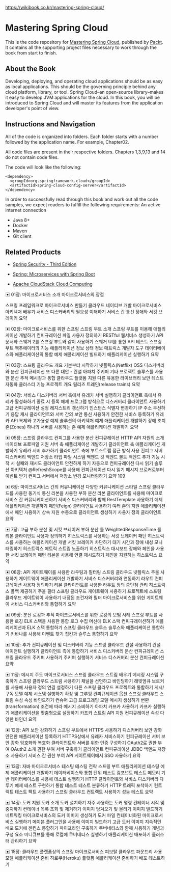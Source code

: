 https://wikibook.co.kr/mastering-spring-cloud/

# Mastering Spring Cloud
This is the code repository for [Mastering Spring Cloud](https://www.packtpub.com/application-development/mastering-spring-cloud?utm_source=github&utm_medium=repository&utm_campaign=9781788475433), published by [Packt](https://www.packtpub.com/?utm_source=github). It contains all the supporting project files necessary to work through the book from start to finish.
## About the Book
Developing, deploying, and operating cloud applications should be as easy as local applications. This should be the governing principle behind any cloud platform, library, or tool. Spring Cloud–an open-source library–makes it easy to develop JVM applications for the cloud. In this book, you will be introduced to Spring Cloud and will master its features from the application developer's point of view.
## Instructions and Navigation
All of the code is organized into folders. Each folder starts with a number followed by the application name. For example, Chapter02.

All code files are present in their respective folders.
Chapters 1,3,9,13 and 14 do not contain code files. 

The code will look like the following:
```
<dependency>
  <groupId>org.springframework.cloud</groupId>
  <artifactId>spring-cloud-config-server</artifactId>
</dependency>
```

In order to successfully read through this book and work out all the code samples, we
expect readers to fulfill the following requirements:
An active internet connection
* Java 8+
* Docker
* Maven
* Git client

## Related Products
* [Spring Security - Third Edition](https://www.packtpub.com/application-development/spring-security-third-edition?utm_source=github&utm_medium=repository&utm_campaign=9781787129511)

* [Spring: Microservices with Spring Boot](https://www.packtpub.com/application-development/spring-microservices-spring-boot?utm_source=github&utm_medium=repository&utm_campaign=9781789132588)

* [Apache CloudStack Cloud Computing ](https://www.packtpub.com/virtualization-and-cloud/apache-cloudstack-cloud-computing?utm_source=github&utm_medium=repository&utm_campaign=9781782160106)

▣ 01장: 마이크로서비스 소개
마이크로서비스의 장점

스프링 프레임워크로 마이크로서비스 만들기
클라우드 네이티브 개발
마이크로서비스 아키텍처 배우기
서비스 디스커버리의 필요성 이해하기
서비스 간 통신
장애와 서킷 브레이커
요약
 
▣ 02장: 마이크로서비스를 위한 스프링
스프링 부트 소개
스프링 부트를 이용해 애플리케이션 개발하기
컨피규레이션 파일 사용자 정의하기
RESTful 웹서비스 생성하기
API 문서화
스웨거 2를 스프링 부트와 같이 사용하기
스웨거 UI를 통한 API 테스트
스프링 부트 액추에이터의 기능
애플리케이션 정보
상태 정보
매트릭스
개발자 도구
데이터베이스와 애플리케이션의 통합
예제 애플리케이션 빌드하기
애플리케이션 실행하기
요약
 
▣ 03장: 스프링 클라우드 개요
기본부터 시작하기
넷플릭스(Netflix) OSS
디스커버리와 분산 컨피규레이션
또 다른 대안 - 컨설
아파치 주키퍼
기타 프로젝트
슬루스를 사용한 분산 추적
메시징과 통합
클라우드 플랫폼 지원
다른 유용한 라이브러리
보안
테스트 자동화
클러스터 기능
프로젝트 개요
릴리즈 트레인(release trains)
요약
 
▣ 04장: 서비스 디스커버리
서버 측에서 유레카 서버 실행하기
클라이언트 측에서 유레카 활성화하기
종료 시 등록 해제
프로그램 방식으로 디스커버리 클라이언트 사용하기
고급 컨피규레이션 설정
레지스트리 갱신하기
인스턴스 식별자 변경하기
IP 주소 우선하기
응답 캐시
클라이언트와 서버 간의 보안 통신 사용하기
안전한 서비스 등록하기
유레카 API
복제와 고가용성
예제 솔루션의 아키텍처
예제 애플리케이션 개발하기
장애 조치
존(Zones)
하나의 서버를 사용하는 존
예제 애플리케이션 개발하기
요약
 
▣ 05장: 스프링 클라우드 컨피그를 사용한 분산 컨피규레이션
HTTP API 자원의 소개
네이티브 프로파일 지원
서버 측 애플리케이션 개발하기
클라이언트 측 애플리케이션 개발하기
유레카 서버 추가하기
클라이언트 측에 부트스트랩 접근 방식 사용
컨피그 서버 디스커버리
백엔드 저장소 타입
파일 시스템 백엔드
깃 백엔드
볼트 백엔드
추가 기능
시작 시 실패와 재시도
클라이언트 안전하게 하기
자동으로 컨피규레이션 다시 읽기
솔루션 아키텍처
@RefreshScope를 사용해 컨피규레이션 다시 읽기
메시지 브로커로부터 이벤트 받기
컨피그 서버에서 저장소 변경 모니터링하기
요약 109
 
▣ 6장: 마이크로서비스 간의 커뮤니케이션
다양한 커뮤니케이션 스타일
스프링 클라우드를 사용한 동기식 통신
리본을 사용한 부하 분산
리본 클라이언트를 사용해 마이크로서비스 간 커뮤니케이션하기
서비스 디스커버리와 함께 RestTemplate 사용하기
예제 애플리케이션 개발하기
페인(Feign) 클라이언트 사용하기
여러 존의 지원
애플리케이션에서 페인 사용하기
상속 지원
수동으로 클라이언트 생성하기
사용자 정의 클라이언트
요약
 
▣ 7장: 고급 부하 분산 및 서킷 브레이커
부하 분산 룰
WeightedResponseTime 룰
리본 클라이언트 사용자 정의하기
히스트릭스를 사용하는 서킷 브레이커 패턴
히스트릭스를 사용하는 애플리케이션 개발
서킷 브레이커 차단하기
대기 시간과 장애 내성 모니터링하기
히스트릭스 메트릭 스트림 노출하기
히스트릭스 대시보드
장애와 페인을 사용한 서킷 브레이커 패턴
리본을 사용해 연결 재시도하기
페인을 지원하는 히스트릭스
요약
 
▣ 08장: API 게이트웨이를 사용한 라우팅과 필터링
스프링 클라우드 넷플릭스 주울 사용하기
게이트웨이 애플리케이션 개발하기
서비스 디스커버리와 연동하기
라우트 컨피규레이션 사용자 정의하기
리본 클라이언트를 사용한 라우트 정의
종단점 관리
히스트릭스 폴백 제공하기
주울 필터
스프링 클라우드 게이트웨이 사용하기
프로젝트에 스프링 클라우드 게이트웨이 사용하기
내장된 조건자와 필터
마이크로서비스를 위한 게이트웨이
서비스 디스커버리와 통합하기
요약
 
▣ 09장: 분산 로깅과 추적
마이크로서비스를 위한 로깅의 모범 사례
스프링 부트를 사용한 로깅
ELK 스택을 사용한 통합 로그 수집
머신에 ELK 스택 컨피규레이션하기
애플리케이션과 ELK 스택 통합하기
스프링 클라우드 슬루스
슬루스와 애플리케이션 통합하기
키바나를 사용해 이벤트 찾기
집킨과 슬루스 통합하기
요약
 
▣ 10장: 추가 컨피규레이션 및 디스커버리 기능
스프링 클라우드 컨설 사용하기
컨설 에이전트 실행하기
클라이언트 측에 통합하기
서비스 디스커버리
분산 컨피규레이션
스프링 클라우드 주키퍼 사용하기
주키퍼 실행하기
서비스 디스커버리
분산 컨피규레이션
요약
 
▣ 11장: 메시지 주도 마이크로서비스
스프링 클라우드 스트림 배우기
메시징 시스템 구축하기
스프링 클라우드 스트림 사용하기
채널을 선언하고 바인딩하기
래빗엠큐 브로커를 사용해 사용자 정의 연결 설정하기
다른 스프링 클라우드 프로젝트와 통합하기
게시/구독 모델
예제 시스템 실행하기
확장 및 그루핑
컨피규레이션 옵션
스프링 클라우드 스트림 속성
속성 바인드하기
컨슈머
고급 프로그래밍 모델
메시지 생성하기
변환(transformation)
조건에 따라 메시지 소비하기
아파치 카프카 사용하기
카프카 실행하기
애플리케이션을 맞춤형으로 설정하기
카프카 스트림 API 지원
컨피규레이션 속성
다양한 바인더
요약
 
▣ 12장: API 보안 강화하기
스프링 부트에서 HTTPS 사용하기
디스커버리 보안 강화
안전한 애플리케이션 등록하기
HTTPS상에서 유레카 서비스하기
컨피규레이션 서버 보안 강화
암호화와 복호화
클라이언트와 서버를 위한 인증 구성하기
OAuth2로 권한 부여
OAuth2 소개
권한 부여 서버 구축하기
클라이언트 컨피규레이션
JDBC 백엔드 저장소 사용하기
서비스 간 권한 부여
API 게이트웨이에서 SSO 사용하기
요약
 
▣ 13장: 자바 마이크로서비스 테스팅
테스팅 전략
스프링 부트 애플리케이션 테스팅
예제 애플리케이션 개발하기
데이터베이스와 통합
단위 테스트
컴포넌트 테스트
메모리 기반 데이터베이스를 사용해 테스트 실행하기
HTTP 클라이언트와 서비스 디스커버리 다루기
예제 테스트 구현하기
통합 테스트
테스트 분류하기
HTTP 트래픽 포착하기
컨트랙트 테스트
팩트 사용하기
스프링 클라우드 컨트랙트 사용하기
성능 테스트
요약
 
▣ 14장: 도커 지원
도커 소개
도커 설치하기
자주 사용하는 도커 명령
컨테이너 시작 및 중지하기
컨테이너 목록 조회 및 제거하기
이미지 당겨오기 및 올리기
이미지 빌드하기
네트워킹
마이크로서비스의 도커 이미지 생성하기
도커 파일
컨테이너화된 마이크로서비스 실행하기
메이븐 플러그인을 사용해 이미지 빌드하기
고급 도커 이미지
지속적인 배포
도커에 젠킨스 통합하기
파이프라인 구축하기
쿠버네티스와 함께 사용하기
개념과 구성 요소
미니큐브를 통해 로컬에 쿠버네티스 실행하기
애플리케이션 배포하기
클러스터 관리하기
요약
 
▣ 15장: 클라우드 플랫폼상의 스프링 마이크로서비스
피보탈 클라우드 파운드리
사용 모델
애플리케이션 준비
히로쿠(Heroku) 플랫폼
애플리케이션 준비하기
배포 테스트하기
